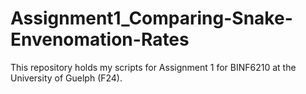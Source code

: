 # Assignment1_Comparing-Snake-Envenomation-Rates
This repository holds my scripts for Assignment 1 for BINF6210 at the University of Guelph (F24).
